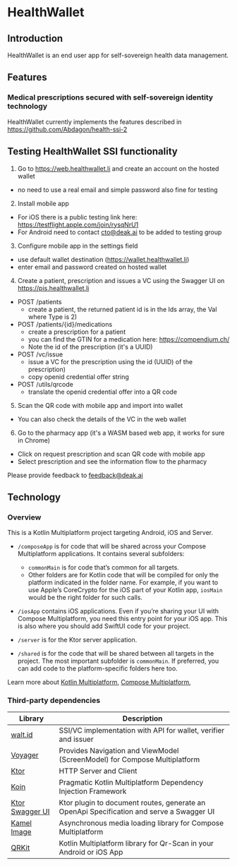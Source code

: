 # HealthWallet

## Introduction

HealthWallet is an end user app for self-sovereign health data management.

## Features

### Medical prescriptions secured with self-sovereign identity technology

HealthWallet currently implements the features described in https://github.com/Abdagon/health-ssi-2

## Testing HealthWallet SSI functionality

1. Go to https://web.healthwallet.li and create an account on the hosted wallet
* no need to use a real email and simple password also fine for testing
2. Install mobile app
* For iOS there is a public testing link here: https://testflight.apple.com/join/rysqNrU1
* For Android need to contact cto@deak.ai to be added to testing group
3. Configure mobile app in the settings field
* use default wallet destination (https://wallet.healthwallet.li)
* enter email and password created on hosted wallet
4. Create a patient, prescription and issues a VC using the Swagger UI on https://pis.healthwallet.li
* POST /patients
  * create a patient, the returned patient id is in the Ids array, the Val where Type is 2)
* POST /patients/{id}/medications
  * create a prescription for a patient
  * you can find the GTIN for a medication here: https://compendium.ch/
  * Note the id of the prescription (it's a UUID)
* POST /vc/issue
  * issue a VC for the prescription using the id (UUID) of the prescription)
  * copy openid credential offer string
* POST /utils/qrcode
  * translate the openid credential offer into a QR code
5. Scan the QR code with mobile app and import into wallet
* You can also check the details of the VC in the web wallet
6. Go to the pharmacy app (it's a WASM based web app, it works for sure in Chrome)
* Click on request prescription and scan QR code with mobile app
* Select prescription and see the information flow to the pharmacy

Please provide feedback to feedback@deak.ai




## Technology

### Overview

This is a Kotlin Multiplatform project targeting Android, iOS and Server.

* `/composeApp` is for code that will be shared across your Compose Multiplatform applications.
  It contains several subfolders:
  - `commonMain` is for code that’s common for all targets.
  - Other folders are for Kotlin code that will be compiled for only the platform indicated in the folder name.
    For example, if you want to use Apple’s CoreCrypto for the iOS part of your Kotlin app,
    `iosMain` would be the right folder for such calls.

* `/iosApp` contains iOS applications. Even if you’re sharing your UI with Compose Multiplatform,
  you need this entry point for your iOS app. This is also where you should add SwiftUI code for your project.

* `/server` is for the Ktor server application.

* `/shared` is for the code that will be shared between all targets in the project.
  The most important subfolder is `commonMain`. If preferred, you can add code to the platform-specific folders here too.


Learn more about [Kotlin Multiplatform](https://www.jetbrains.com/help/kotlin-multiplatform-dev/get-started.html),
[Compose Multiplatform](https://github.com/JetBrains/compose-multiplatform/#compose-multiplatform),


### Third-party dependencies

| Library                                                                       | Description                                                                              |
|-------------------------------------------------------------------------------|------------------------------------------------------------------------------------------|
| [walt.id](https://docs.walt.id/)                                              | SSI/VC implementation with API for wallet, verifier and issuer                           |
| [Voyager](https://voyager.adriel.cafe)                                        | Provides Navigation and ViewModel (ScreenModel) for Compose Multiplatform                |
| [Ktor](https://ktor.io/)                                                      | HTTP Server and Client                                                                   |
| [Koin](https://insert-koin.io/)                                               | Pragmatic Kotlin Multiplatform Dependency Injection Framework                            |
| [Ktor Swagger UI](https://github.com/SMILEY4/ktor-swagger-ui)                 | Ktor plugin to document routes, generate an OpenApi Specification and serve a Swagger UI |
| [Kamel Image](https://github.com/Kamel-Media/Kamel) | Asynchronous media loading library for Compose Multiplatform |
| [QRKit](https://github.com/ChainTechNetwork/QRKitComposeMultiplatform) | Kotlin Multiplatform library for Qr-Scan in your Android or iOS App|
